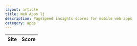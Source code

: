 ```yaml
---
layout: article
title: Web Apps lj
description: PageSpeed insights scores for mobile web apps
category: apps
---
```

|Site|Score|
|----|-----|
